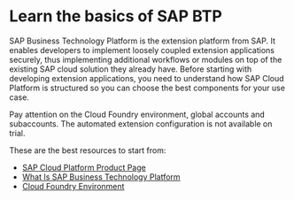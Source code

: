 # Learn the basics of SAP BTP

SAP Business Technology Platform is the extension platform from SAP. It enables developers to implement loosely coupled extension applications securely, thus implementing additional workflows or modules on top of the existing SAP cloud solution they already have. Before starting with developing extension applications, you need to understand how SAP Cloud Platform is structured so you can choose the best components for your use case.

Pay attention on the Cloud Foundry environment, global accounts and subaccounts. The automated extension configuration is not available on trial.

These are the best resources to start from:

* [SAP Cloud Platform Product Page](https://help.sap.com/viewer/product/CP/Cloud/en-US?task=discover_task)
* [What Is SAP Business Technology Platform](https://help.sap.com/viewer/3504ec5ef16548778610c7e89cc0eac3/Cloud/en-US/73beb06e127f4e47b849aa95344aabe1.html)
* [Cloud Foundry Environment](https://help.sap.com/viewer/3504ec5ef16548778610c7e89cc0eac3/Cloud/en-US/9c7092c7b7ae4d49bc8ae35fdd0e0b18.html)
